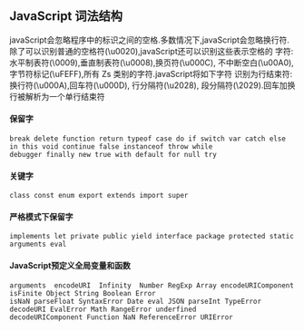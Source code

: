 ## JavaScript 词法结构

javaScript会忽略程序中的标识之间的空格.多数情况下,javaScript会忽略换行符.除了可以识别普通的空格符(\u0020),javaScript还可以识别这些表示空格的
字符:水平制表符(\0009),垂直制表符(\u0008),换页符(\u000C), 不中断空白(\u00A0),字节符标记(\uFEFF),所有 Zs 类别的字符.javaScript将如下字符
识别为行结束符:换行符(\u000A),回车符(\u000D), 行分隔符(\u2028), 段分隔符(\2029).回车加换行被解析为一个单行结束符

#### 保留字

```angular2html
break delete function return typeof case do if switch var catch else in this void continue false instanceof throw while 
debugger finally new true with default for null try
```
#### 关键字

```angular2html
class const enum export extends import super
```
#### 严格模式下保留字

```angular2html
implements let private public yield interface package protected static arguments eval
```
#### JavaScript预定义全局变量和函数

```angular2html
arguments  encodeURI  Infinity  Number RegExp Array encodeURIComponent isFinite Object String Boolean Error
isNaN parseFloat SyntaxError Date eval JSON parseInt TypeError decodeURI EvalError Math RangeError underfined
decodeURIComponent Function NaN ReferenceError URIError  
```

